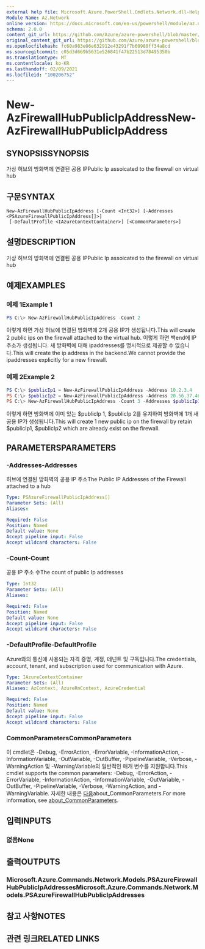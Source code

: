 ```yaml
---
external help file: Microsoft.Azure.PowerShell.Cmdlets.Network.dll-Help.xml
Module Name: Az.Network
online version: https://docs.microsoft.com/en-us/powershell/module/az.network/new-azfirewallhubpublicipaddress
schema: 2.0.0
content_git_url: https://github.com/Azure/azure-powershell/blob/master/src/Network/Network/help/New-AzFirewallHubPublicIpAddress.md
original_content_git_url: https://github.com/Azure/azure-powershell/blob/master/src/Network/Network/help/New-AzFirewallHubPublicIpAddress.md
ms.openlocfilehash: fc60a983e06e632912e43291f7b60980ff34a8cd
ms.sourcegitcommit: c05d3d669b5631e526841f47b22513d78495350b
ms.translationtype: MT
ms.contentlocale: ko-KR
ms.lasthandoff: 02/09/2021
ms.locfileid: "100206752"
---
```

# <span data-ttu-id="52e0c-101">New-AzFirewallHubPublicIpAddress</span><span class="sxs-lookup"><span data-stu-id="52e0c-101">New-AzFirewallHubPublicIpAddress</span></span>

## <span data-ttu-id="52e0c-102">SYNOPSIS</span><span class="sxs-lookup"><span data-stu-id="52e0c-102">SYNOPSIS</span></span>
<span data-ttu-id="52e0c-103">가상 허브의 방화벽에 연결된 공용 IP</span><span class="sxs-lookup"><span data-stu-id="52e0c-103">Public Ip assoicated to the firewall on virtual hub</span></span>

## <span data-ttu-id="52e0c-104">구문</span><span class="sxs-lookup"><span data-stu-id="52e0c-104">SYNTAX</span></span>

```
New-AzFirewallHubPublicIpAddress [-Count <Int32>] [-Addresses <PSAzureFirewallPublicIpAddress[]>]
 [-DefaultProfile <IAzureContextContainer>] [<CommonParameters>]
```

## <span data-ttu-id="52e0c-105">설명</span><span class="sxs-lookup"><span data-stu-id="52e0c-105">DESCRIPTION</span></span>
<span data-ttu-id="52e0c-106">가상 허브의 방화벽에 연결된 공용 IP</span><span class="sxs-lookup"><span data-stu-id="52e0c-106">Public Ip assoicated to the firewall on virtual hub</span></span>

## <span data-ttu-id="52e0c-107">예제</span><span class="sxs-lookup"><span data-stu-id="52e0c-107">EXAMPLES</span></span>

### <span data-ttu-id="52e0c-108">예제 1</span><span class="sxs-lookup"><span data-stu-id="52e0c-108">Example 1</span></span>
```powershell
PS C:\> New-AzFirewallHubPublicIpAddress -Count 2
```

<span data-ttu-id="52e0c-109">이렇게 하면 가상 허브에 연결된 방화벽에 2개 공용 IP가 생성됩니다.</span><span class="sxs-lookup"><span data-stu-id="52e0c-109">This will create 2 public ips on the firewall attached to the virtual hub.</span></span> <span data-ttu-id="52e0c-110">이렇게 하면 백end에 IP 주소가 생성됩니다. 새 방화벽에 대해 ipaddresses를 명시적으로 제공할 수 없습니다.</span><span class="sxs-lookup"><span data-stu-id="52e0c-110">This will create the ip address in the backend.We cannot provide the ipaddresses explicitly for a new firewall.</span></span>

### <span data-ttu-id="52e0c-111">예제 2</span><span class="sxs-lookup"><span data-stu-id="52e0c-111">Example 2</span></span>
```powershell
PS C:\> $publicIp1 = New-AzFirewallPublicIpAddress -Address 10.2.3.4
PS C:\> $publicIp2 = New-AzFirewallPublicIpAddress -Address 20.56.37.46
PS C:\> New-AzFirewallHubPublicIpAddress -Count 3 -Addresses $publicIp1, $publicIp2
```

<span data-ttu-id="52e0c-112">이렇게 하면 방화벽에 이미 있는 $publicIp 1, $publicIp 2를 유지하여 방화벽에 1개 새 공용 IP가 생성됩니다.</span><span class="sxs-lookup"><span data-stu-id="52e0c-112">This will create 1 new public ip on the firewall by retain $publicIp1, $publicIp2 which are already exist on the firewall.</span></span>

## <span data-ttu-id="52e0c-113">PARAMETERS</span><span class="sxs-lookup"><span data-stu-id="52e0c-113">PARAMETERS</span></span>

### <span data-ttu-id="52e0c-114">-Addresses</span><span class="sxs-lookup"><span data-stu-id="52e0c-114">-Addresses</span></span>
<span data-ttu-id="52e0c-115">허브에 연결된 방화벽의 공용 IP 주소</span><span class="sxs-lookup"><span data-stu-id="52e0c-115">The Public IP Addresses of the Firewall attached to a hub</span></span>

```yaml
Type: PSAzureFirewallPublicIpAddress[]
Parameter Sets: (All)
Aliases:

Required: False
Position: Named
Default value: None
Accept pipeline input: False
Accept wildcard characters: False
```

### <span data-ttu-id="52e0c-116">-Count</span><span class="sxs-lookup"><span data-stu-id="52e0c-116">-Count</span></span>
<span data-ttu-id="52e0c-117">공용 IP 주소 수</span><span class="sxs-lookup"><span data-stu-id="52e0c-117">The count of public Ip addresses</span></span>

```yaml
Type: Int32
Parameter Sets: (All)
Aliases:

Required: False
Position: Named
Default value: None
Accept pipeline input: False
Accept wildcard characters: False
```

### <span data-ttu-id="52e0c-118">-DefaultProfile</span><span class="sxs-lookup"><span data-stu-id="52e0c-118">-DefaultProfile</span></span>
<span data-ttu-id="52e0c-119">Azure와의 통신에 사용되는 자격 증명, 계정, 테넌트 및 구독입니다.</span><span class="sxs-lookup"><span data-stu-id="52e0c-119">The credentials, account, tenant, and subscription used for communication with Azure.</span></span>

```yaml
Type: IAzureContextContainer
Parameter Sets: (All)
Aliases: AzContext, AzureRmContext, AzureCredential

Required: False
Position: Named
Default value: None
Accept pipeline input: False
Accept wildcard characters: False
```

### <span data-ttu-id="52e0c-120">CommonParameters</span><span class="sxs-lookup"><span data-stu-id="52e0c-120">CommonParameters</span></span>
<span data-ttu-id="52e0c-121">이 cmdlet은 -Debug, -ErrorAction, -ErrorVariable, -InformationAction, -InformationVariable, -OutVariable, -OutBuffer, -PipelineVariable, -Verbose, -WarningAction 및 -WarningVariable의 일반적인 매개 변수를 지원합니다.</span><span class="sxs-lookup"><span data-stu-id="52e0c-121">This cmdlet supports the common parameters: -Debug, -ErrorAction, -ErrorVariable, -InformationAction, -InformationVariable, -OutVariable, -OutBuffer, -PipelineVariable, -Verbose, -WarningAction, and -WarningVariable.</span></span> <span data-ttu-id="52e0c-122">자세한 내용은 [다음](http://go.microsoft.com/fwlink/?LinkID=113216)about_CommonParameters.</span><span class="sxs-lookup"><span data-stu-id="52e0c-122">For more information, see [about_CommonParameters](http://go.microsoft.com/fwlink/?LinkID=113216).</span></span>

## <span data-ttu-id="52e0c-123">입력</span><span class="sxs-lookup"><span data-stu-id="52e0c-123">INPUTS</span></span>

### <span data-ttu-id="52e0c-124">없음</span><span class="sxs-lookup"><span data-stu-id="52e0c-124">None</span></span>

## <span data-ttu-id="52e0c-125">출력</span><span class="sxs-lookup"><span data-stu-id="52e0c-125">OUTPUTS</span></span>

### <span data-ttu-id="52e0c-126">Microsoft.Azure.Commands.Network.Models.PSAzureFirewallHubPublicIpAddresses</span><span class="sxs-lookup"><span data-stu-id="52e0c-126">Microsoft.Azure.Commands.Network.Models.PSAzureFirewallHubPublicIpAddresses</span></span>

## <span data-ttu-id="52e0c-127">참고 사항</span><span class="sxs-lookup"><span data-stu-id="52e0c-127">NOTES</span></span>

## <span data-ttu-id="52e0c-128">관련 링크</span><span class="sxs-lookup"><span data-stu-id="52e0c-128">RELATED LINKS</span></span>
